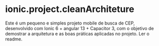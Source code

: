 # ionic.project.cleanArchiteture
Este é um pequeno e simples projeto mobile de busca de CEP, desenvolvido com Ionic 6 + angular 13 + Capacitor 3, com o objetivo de demostrar a arquitetura e as boas práticas aplicadas no projeto. Ler o readme.
